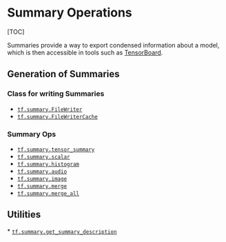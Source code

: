 # Summary Operations
[TOC]

Summaries provide a way to export condensed information about a model, which is
then accessible in tools such as <a href="../../guide/summaries_and_tensorboard.md">TensorBoard</a>.

<h2 id="Generation_of_Summaries">Generation of Summaries</h2>

### Class for writing Summaries
*   <a href="../../api_docs/python/tf/summary/FileWriter.md"><code>tf.summary.FileWriter</code></a>
*   <a href="../../api_docs/python/tf/summary/FileWriterCache.md"><code>tf.summary.FileWriterCache</code></a>

### Summary Ops
*   <a href="../../api_docs/python/tf/summary/tensor_summary.md"><code>tf.summary.tensor_summary</code></a>
*   <a href="../../api_docs/python/tf/summary/scalar.md"><code>tf.summary.scalar</code></a>
*   <a href="../../api_docs/python/tf/summary/histogram.md"><code>tf.summary.histogram</code></a>
*   <a href="../../api_docs/python/tf/summary/audio.md"><code>tf.summary.audio</code></a>
*   <a href="../../api_docs/python/tf/summary/image.md"><code>tf.summary.image</code></a>
*   <a href="../../api_docs/python/tf/summary/merge.md"><code>tf.summary.merge</code></a>
*   <a href="../../api_docs/python/tf/summary/merge_all.md"><code>tf.summary.merge_all</code></a>

<h2 id="Utilities">Utilities</h2>
*   <a href="../../api_docs/python/tf/summary/get_summary_description.md"><code>tf.summary.get_summary_description</code></a>
